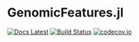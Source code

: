 GenomicFeatures.jl
==================

[![Docs Latest][docs-latest-img]][docs-latest-url]
[![Build Status][travisci-img]][travisci-url]
[![codecov.io][codecov-img]][codecov-url]

[travisci-img]: https://travis-ci.org/BioJulia/GenomicFeatures.jl.svg?branch=master
[travisci-url]: https://travis-ci.org/BioJulia/GenomicFeatures.jl
[codecov-img]: http://codecov.io/github/BioJulia/GenomicFeatures.jl/coverage.svg?branch=master
[codecov-url]: http://codecov.io/github/BioJulia/GenomicFeatures.jl?branch=master
[docs-latest-img]: https://img.shields.io/badge/docs-latest-blue.svg
[docs-latest-url]: https://biojulia.github.io/GenomicFeatures.jl/latest/intervals/
